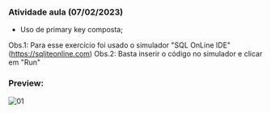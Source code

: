 <h3>Atividade aula (07/02/2023)</h3>

- Uso de primary key composta;

Obs.1: Para esse exercício foi usado o simulador "SQL OnLine IDE" (https://sqliteonline.com)
Obs.2: Basta inserir o código no simulador e clicar em "Run"

<h3>Preview:</h3>

![01](https://user-images.githubusercontent.com/118065155/217834620-28ffeba8-19b6-44a2-806c-310e1e32cd88.png)